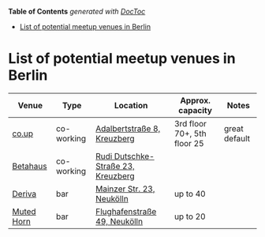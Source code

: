 <!-- START doctoc generated TOC please keep comment here to allow auto update -->
<!-- DON'T EDIT THIS SECTION, INSTEAD RE-RUN doctoc TO UPDATE -->
**Table of Contents**  *generated with [DocToc](https://github.com/thlorenz/doctoc)*

- [List of potential meetup venues in Berlin](#list-of-potential-meetup-venues-in-berlin)

<!-- END doctoc generated TOC please keep comment here to allow auto update -->

# List of potential meetup venues in Berlin


Venue           | Type        | Location    | Approx. capacity |    Notes |
--------------- | ----------- | ----------- | ---------------- | ----------------------|
[co.up][coup]   | co-working  | [Adalbertstraße 8, Kreuzberg][coup-addr]  | 3rd floor 70+, 5th floor 25 | great default |
[Betahaus][beta]| co-working  | [Rudi Dutschke-Straße 23, Kreuzberg][beta-addr] | | |
[Deriva][deriva]| bar | [Mainzer Str. 23, Neukölln][deriva-addr] | up to 40 | |
[Muted Horn][muted-horn]| bar | [Flughafenstraße 49, Neukölln][muted-horn-addr] | up to 20 | |





[coup]: http://co-up.de
[beta]: https://www.betahaus.com
[deriva]: https://www.facebook.com/Deriva-Neukölln--612188885597732/
[muted-horn]: https://www.themutedhorn.com
[beta-addr]: https://www.google.com/maps/place/Rudi-Dutschke-Straße+23,+10969+Berlin,+Germany/@52.5065611,13.3893665,17z/data=!3m1!4b1!4m5!3m4!1s0x47a851d155de2d57:0xbd3a41e413b65776!8m2!3d52.5065611!4d13.3915552
[coup-addr]: https://www.google.com/maps?q=Adalbertstraße+8,+10999+Berlin,+Germany&hl=en&ie=UTF8&sll=52.500459,13.418976&sspn=0.030096,0.055189&hnear=Adalbertstraße+8,+10999+Berlin,+Germany&t=m&z=16
[deriva-addr]: https://www.google.com/maps/place/Deriva/@52.4807266,13.4254393,17z/data=!3m1!4b1!4m5!3m4!1s0x47a84fbb8aa6b81d:0xebef53f24e9cc76c!8m2!3d52.4807266!4d13.427628
[muted-horn-addr]: https://www.google.com/maps/place/MUTED+HORN/@52.48068,13.4240013,17z/data=!3m1!4b1!4m5!3m4!1s0x47a84fbc06e7609b:0x5b18995aea5b5aca!8m2!3d52.48068!4d13.42619
